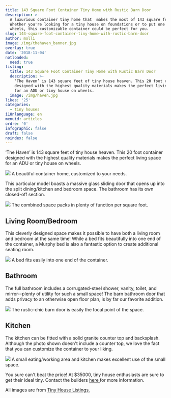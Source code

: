 ```yaml
---
title: 143 Square Foot Container Tiny Home with Rustic Barn Door
description: >-
  A luxurious container tiny home that  makes the most of 143 square feet.
  Whether you're looking for a tiny house on foundations or to put one on
  wheels, this customizable container could be perfect for you. 
slug: 143-square-foot-container-tiny-home-with-rustic-barn-door
author: molli
image: /img/thehaven_banner.jpg
overlay: true
date: '2018-11-04'
notloaded:
  need: true
listing:
  title: 143 Square Foot Container Tiny Home with Rustic Barn Door
  description: >-
    ‘The Haven’ is 143 square feet of tiny house heaven. This 20 foot container
    designed with the highest quality materials makes the perfect living space
    for an ADU or tiny house on wheels. 
  image: /img/haven.jpg
likes: '25'
categories:
  - tiny houses
i18nlanguage: en
menuid: articles
ordre: '0'
infographic: false
draft: false
noindex: false
---
```

‘The Haven’ is 143 square feet of tiny house heaven. This 20 foot container designed with the highest quality materials makes the perfect living space for an ADU or tiny house on wheels. 

![](/img/haven_1.jpeg)
<span class="figcaption">A beautiful container home, customized to your needs.</span>

This particular model boasts a massive glass sliding door that opens up into the split dining/kitchen and bedroom space. The bathroom has its own closed-off section. 

![](/img/haven_2.jpeg)
<span class="figcaption">The combined space packs in plenty of function per square foot.</span>

## Living Room/Bedroom

This cleverly designed space makes it possible to have both a living room and bedroom at the same time! While a bed fits beautifully into one end of the container, a Murphy bed is also a fantastic option to create additional seating room. 

![](/img/haven_3.png)
<span class="figcaption">A bed fits easily into one end of the container.</span>

## Bathroom

The full bathroom includes a corrugated-steel shower, vanity, toilet, and mirror--plenty of utility for such a small space! The barn bathroom door that adds privacy to an otherwise open floor plan, is by far our favorite addition. 

![](/img/haven4.jpeg)
<span class="figcaption">The rustic-chic barn door is  easily the focal point of the space.</span>

## Kitchen

The kitchen can be fitted with a solid granite counter top and backsplash. Although the photo shown doesn't include a counter top, we love the fact that you can customize the container to your liking. 

![](/img/haven_5.jpeg)
<span class="figcaption">A small eating/working area and kitchen makes excellent use of the small space.</span>

You sure can't beat the price! At $35000, tiny house enthusiasts are sure to get their ideal tiny. Contact the builders [here ](https://www.alternativelivingspaces.com/)for more information.

All images are from [Tiny House Listings.](https://tinyhouselistings.com/listings/container-luxury-living-space-model-the-haven)
